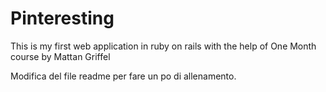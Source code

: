 # Pinteresting

This is my first web application in ruby on rails with the help of One Month course by Mattan Griffel

Modifica del file readme per fare un po di allenamento.